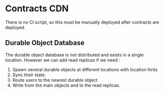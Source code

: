 # Contracts CDN

There is no CI script, so this must be manually deployed after contracts are deployed.

## Durable Object Database

The durable object database is not distributed and exists in a single location. However we can add read replicas if we need : 

1) Spawn several durable objects at different locations with location hints
2) Sync their state.
3) Route users to the nearest durable object
4) Write from the main objects and to the read replicas.

